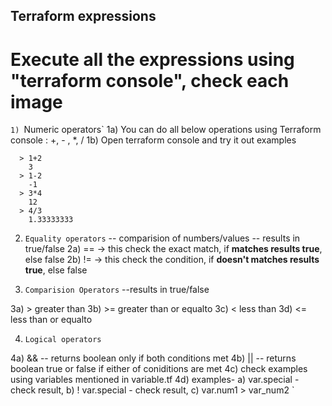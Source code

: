 ## Terraform expressions

# Execute all the expressions using "terraform console", check each image

`1) `Numeric operators`
 1a) You can do all below operations using Terraform console : +, - , *, /
 1b) Open terraform console and try it out
examples
```
  > 1+2
    3
  > 1-2
    -1
  > 3*4
    12
  > 4/3
    1.33333333
```


2) `Equality operators` -- comparision of numbers/values -- results in true/false
  2a) == -> this check the exact match, if **matches results true**, else false
  2b) != -> this check the condition, if **doesn't matches results true**, else false


3) `Comparision Operators` --results in true/false

  3a) >  greater than
  3b) >=  greater than or equalto
  3c) <   less than
  3d) <=  less than or equalto

4) `Logical operators`

 4a) && -- returns boolean only if both conditions met
 4b) || -- returns boolean true or false if either of coniditions are met
 4c) check examples using variables mentioned in variable.tf
 4d) examples- 
   a) var.special - check result, 
   b) ! var.special - check result,
   c) var.num1 > var_num2
`